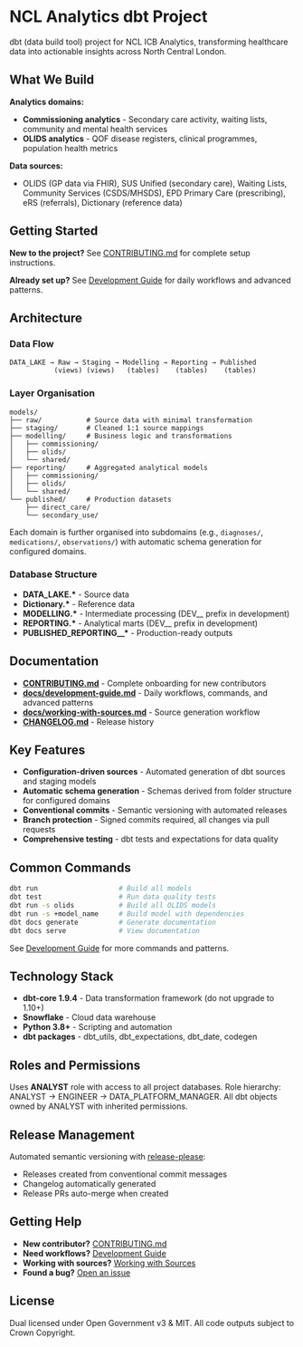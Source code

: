 # NCL Analytics dbt Project

dbt (data build tool) project for NCL ICB Analytics, transforming healthcare data into actionable insights across North Central London.

## What We Build

**Analytics domains:**
- **Commissioning analytics** - Secondary care activity, waiting lists, community and mental health services
- **OLIDS analytics** - QOF disease registers, clinical programmes, population health metrics

**Data sources:**
- OLIDS (GP data via FHIR), SUS Unified (secondary care), Waiting Lists, Community Services (CSDS/MHSDS), EPD Primary Care (prescribing), eRS (referrals), Dictionary (reference data)

## Getting Started

**New to the project?** See [CONTRIBUTING.md](CONTRIBUTING.md) for complete setup instructions.

**Already set up?** See [Development Guide](docs/development-guide.md) for daily workflows and advanced patterns.

## Architecture

### Data Flow

```
DATA_LAKE → Raw → Staging → Modelling → Reporting → Published
           (views) (views)   (tables)    (tables)    (tables)
```

### Layer Organisation

```
models/
├── raw/           # Source data with minimal transformation
├── staging/       # Cleaned 1:1 source mappings
├── modelling/     # Business logic and transformations
│   ├── commissioning/
│   ├── olids/
│   └── shared/
├── reporting/     # Aggregated analytical models
│   ├── commissioning/
│   ├── olids/
│   └── shared/
└── published/     # Production datasets
    ├── direct_care/
    └── secondary_use/
```

Each domain is further organised into subdomains (e.g., `diagnoses/`, `medications/`, `observations/`) with automatic schema generation for configured domains.

### Database Structure

- **DATA_LAKE.\*** - Source data
- **Dictionary.\*** - Reference data
- **MODELLING.\*** - Intermediate processing (DEV__ prefix in development)
- **REPORTING.\*** - Analytical marts (DEV__ prefix in development)
- **PUBLISHED_REPORTING__\*** - Production-ready outputs

## Documentation

- **[CONTRIBUTING.md](CONTRIBUTING.md)** - Complete onboarding for new contributors
- **[docs/development-guide.md](docs/development-guide.md)** - Daily workflows, commands, and advanced patterns
- **[docs/working-with-sources.md](docs/working-with-sources.md)** - Source generation workflow
- **[CHANGELOG.md](CHANGELOG.md)** - Release history

## Key Features

- **Configuration-driven sources** - Automated generation of dbt sources and staging models
- **Automatic schema generation** - Schemas derived from folder structure for configured domains
- **Conventional commits** - Semantic versioning with automated releases
- **Branch protection** - Signed commits required, all changes via pull requests
- **Comprehensive testing** - dbt tests and expectations for data quality

## Common Commands

```bash
dbt run                    # Build all models
dbt test                   # Run data quality tests
dbt run -s olids           # Build all OLIDS models
dbt run -s +model_name     # Build model with dependencies
dbt docs generate          # Generate documentation
dbt docs serve             # View documentation
```

See [Development Guide](docs/development-guide.md) for more commands and patterns.

## Technology Stack

- **dbt-core 1.9.4** - Data transformation framework (do not upgrade to 1.10+)
- **Snowflake** - Cloud data warehouse
- **Python 3.8+** - Scripting and automation
- **dbt packages** - dbt_utils, dbt_expectations, dbt_date, codegen

## Roles and Permissions

Uses **ANALYST** role with access to all project databases. Role hierarchy: ANALYST → ENGINEER → DATA_PLATFORM_MANAGER. All dbt objects owned by ANALYST with inherited permissions.

## Release Management

Automated semantic versioning with [release-please](https://github.com/googleapis/release-please):
- Releases created from conventional commit messages
- Changelog automatically generated
- Release PRs auto-merge when created

## Getting Help

- **New contributor?** [CONTRIBUTING.md](CONTRIBUTING.md)
- **Need workflows?** [Development Guide](docs/development-guide.md)
- **Working with sources?** [Working with Sources](docs/working-with-sources.md)
- **Found a bug?** [Open an issue](https://github.com/ncl-icb-analytics/dbt-ncl-analytics/issues)

## License

Dual licensed under Open Government v3 & MIT. All code outputs subject to Crown Copyright.
